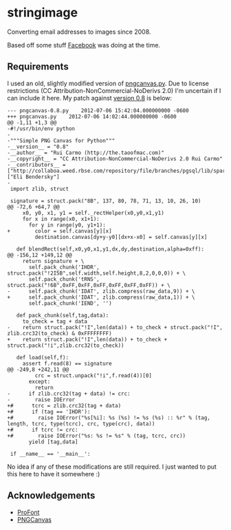 # stringimage #

Converting email addresses to images since 2008.

Based off some stuff [Facebook](http://www.facebook.com) was doing at the time.

## Requirements ##

I used an old, slightly modified version of [pngcanvas.py](http://the.taoofmac.com/space/projects/PNGCanvas).  Due to license restrictions (CC Attribution-NonCommercial-NoDerivs 2.0) I'm uncertain if I can include it here.  My patch against [version 0.8](http://the.taoofmac.com/media/projects/PNGCanvas/pngcanvas-0.8.py.txt) is below:

    --- pngcanvas-0.8.py	2012-07-06 15:42:04.000000000 -0600
    +++ pngcanvas.py	2012-07-06 14:02:44.000000000 -0600
    @@ -1,11 +1,3 @@
    -#!/usr/bin/env python
    -
    -"""Simple PNG Canvas for Python"""
    -__version__ = "0.8"
    -__author__ = "Rui Carmo (http://the.taoofmac.com)"
    -__copyright__ = "CC Attribution-NonCommercial-NoDerivs 2.0 Rui Carmo"
    -__contributors__ = ["http://collaboa.weed.rbse.com/repository/file/branches/pgsql/lib/spark_pr.rb"], ["Eli Bendersky"]
    -
     import zlib, struct
 
     signature = struct.pack("8B", 137, 80, 78, 71, 13, 10, 26, 10)
    @@ -72,6 +64,7 @@
         x0, y0, x1, y1 = self._rectHelper(x0,y0,x1,y1)
         for x in range(x0, x1+1):
           for y in range(y0, y1+1):
    +        color = self.canvas[y][x]
             destination.canvas[dy+y-y0][dx+x-x0] = self.canvas[y][x]
 
       def blendRect(self,x0,y0,x1,y1,dx,dy,destination,alpha=0xff):
    @@ -156,12 +149,12 @@
         return signature + \
           self.pack_chunk('IHDR', struct.pack("!2I5B",self.width,self.height,8,2,0,0,0)) + \
           self.pack_chunk('tRNS', struct.pack("!6B",0xFF,0xFF,0xFF,0xFF,0xFF,0xFF)) + \
    -      self.pack_chunk('IDAT', zlib.compress(raw_data,9)) + \
    +      self.pack_chunk('IDAT', zlib.compress(raw_data,1)) + \
           self.pack_chunk('IEND', '')
 
       def pack_chunk(self,tag,data):
         to_check = tag + data
    -    return struct.pack("!I",len(data)) + to_check + struct.pack("!I", zlib.crc32(to_check) & 0xFFFFFFFF)
    +    return struct.pack("!I",len(data)) + to_check + struct.pack("!i",zlib.crc32(to_check))
 
       def load(self,f):
         assert f.read(8) == signature
    @@ -249,8 +242,11 @@
             crc = struct.unpack("!i",f.read(4))[0]
           except:
             return
    -      if zlib.crc32(tag + data) != crc:
    -        raise IOError
    +#      tcrc = zlib.crc32(tag + data)
    +#      if (tag == 'IHDR'):
    +#        raise IOError("%s[%i]: %s (%s) != %s (%s) :: %r" % (tag, length, tcrc, type(tcrc), crc, type(crc), data))
    +#      if tcrc != crc:
    +#        raise IOError("%s: %s != %s" % (tag, tcrc, crc))
           yield [tag,data]
 
     if __name__ == '__main__':
     
No idea if any of these modifications are still required.  I just wanted to put this here to have it somewhere :)

## Acknowledgements ##

* [ProFont](http://www.tobias-jung.de/seekingprofont/)
* [PNGCanvas](http://the.taoofmac.com/space/projects/PNGCanvas)